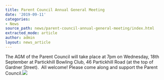 ```yaml
---
title: Parent Council Annual General Meeting
date: '2019-09-11'
categories:
- News
source_path: news/parent-council-annual-general-meeting/index.html
extracted_mode: article
author: admin
layout: news_article
---
```

The AGM of the Parent Council will take place at 7pm on Wednesday, 18th September at Partickhill Bowling Club, 46 Partickhill Road (at the top of Gardner Street).&nbsp; All welcome! Please come along and support the Parent Council.[![](/assets/images/2019/09/Partickhill_Bowling_Club_-_Google_Maps_-_2019-09-11_09.54.04-231x300.png)](/assets/images/2019/09/Partickhill_Bowling_Club_-_Google_Maps_-_2019-09-11_09.54.04.png)
